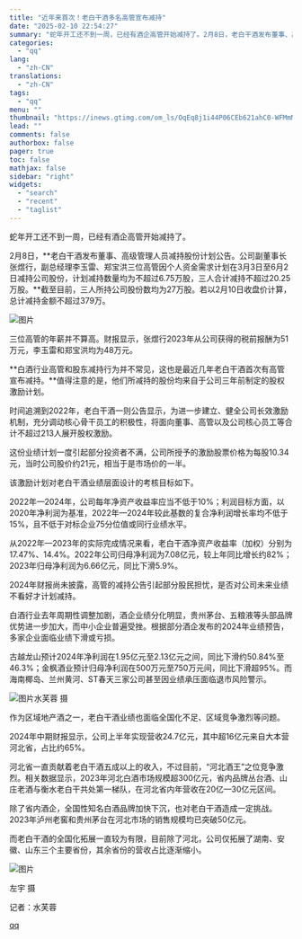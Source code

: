 ```yaml
---
title: "近年来首次！老白干酒多名高管宣布减持"
date: "2025-02-10 22:54:27"
summary: "蛇年开工还不到一周，已经有酒企高管开始减持了。2月8日，老白干酒发布董事、高级管理人员减持股份计划公..."
categories:
  - "qq"
lang:
  - "zh-CN"
translations:
  - "zh-CN"
tags:
  - "qq"
menu: ""
thumbnail: "https://inews.gtimg.com/om_ls/OqEq8j1i44P06CEb621ahC0-WFMmM8vMiG0Z-AtJb3HnsAA_640360/0"
lead: ""
comments: false
authorbox: false
pager: true
toc: false
mathjax: false
sidebar: "right"
widgets:
  - "search"
  - "recent"
  - "taglist"
---
```


蛇年开工还不到一周，已经有酒企高管开始减持了。

2月8日，**老白干酒发布董事、高级管理人员减持股份计划公告。公司副董事长张煜行，副总经理李玉雷、郑宝洪三位高管因个人资金需求计划在3月3日至6月2日减持公司股份，计划减持数量均为不超过6.75万股，三人合计减持不超过20.25万股。**截至目前，三人所持公司股份数均为27万股。若以2月10日收盘价计算，总计减持金额不超过379万。

![图片](https://inews.gtimg.com/om_bt/Oxr-h5Mfb-Nrz2bDkojfNn6D8uDz_5q_BmZPpldiYsP68AA/641)

三位高管的年薪并不算高。财报显示，张煜行2023年从公司获得的税前报酬为51万元，李玉雷和郑宝洪均为48万元。

**白酒行业高管和股东减持行为并不常见，这也是最近几年老白干酒首次有高管宣布减持。**值得注意的是，他们所减持的股份均来自于公司三年前制定的股权激励计划。

时间追溯到2022年，老白干酒一则公告显示，为进一步建立、健全公司长效激励机制，充分调动核心骨干员工的积极性，将面向董事、高管以及公司核心员工等合计不超过213人展开股权激励。

这份业绩计划一度引起部分投资者不满，公司所授予的激励股票价格为每股10.34元，当时公司股价约21元，相当于是市场价的一半。

该激励计划对老白干酒业绩层面设计的考核目标如下。

2022年—2024年，公司每年净资产收益率应当不低于10%；利润目标方面，以2020年净利润为基准，2022年—2024年较此基数的复合净利润增长率均不低于15%，且不低于对标企业75分位值或同行业绩水平。

从2022年—2023年的实际完成情况来看，老白干酒净资产收益率（加权）分别为17.47%、14.4%。2022年公司归母净利润为7.08亿元，较上年同比增长约82%；2023年归母净利润为6.66亿元，同比下滑5.9%。

2024年财报尚未披露，高管的减持公告引起部分股民担忧，是否对公司未来业绩不看好才计划减持。

白酒行业去年周期性调整加剧，酒企业绩分化明显，贵州茅台、五粮液等头部品牌优势进一步加大，而中小企业普遍受挫。根据部分酒企发布的2024年业绩预告，多家企业面临业绩下滑或亏损。

古越龙山预计2024年净利润在1.95亿元至2.13亿元之间，同比下滑约50.84%至46.3%；金枫酒业预计归母净利润在500万元至750万元间，同比下滑超95%。而海南椰岛、兰州黄河、ST春天三家公司甚至因业绩承压面临退市风险警示。

![图片](https://inews.gtimg.com/om_bt/OHLpHHQYS5-OGlsNccXrujcxVM9WneXZSTmxve3Eq_EsYAA/1000)水芙蓉 摄

作为区域地产酒之一，老白干酒业绩也面临全国化不足、区域竞争激烈等问题。

2024年中期财报显示，公司上半年实现营收24.7亿元，其中超16亿元来自大本营河北省，占比约65%。

河北省一直贡献着老白干酒五成以上的收入，不过目前，“河北酒王”之位竞争激烈。相关数据显示，2023年河北白酒市场规模超300亿元，省内品牌丛台酒、山庄老酒与衡水老白干共处第一梯队，在河北省内年营收在20亿—30亿元区间。

除了省内酒企，全国性知名白酒品牌加快下沉，也对老白干酒造成一定挑战。2023年泸州老窖和贵州茅台在河北市场的销售规模均已突破50亿元。

而老白干酒的全国化拓展一直较为有限，目前除了河北，公司仅拓展了湖南、安徽、山东三个主要省份，其余省份的营收占比逐渐缩小。

![图片](https://inews.gtimg.com/om_bt/OVmXJni1SieGfXXyupFqqSAwL6Vpek9MWEmuAf_vXaKV0AA/641)

左宇 摄

  


记者：水芙蓉

[qq](https://new.qq.com/rain/a/20250210A08UXN00)
